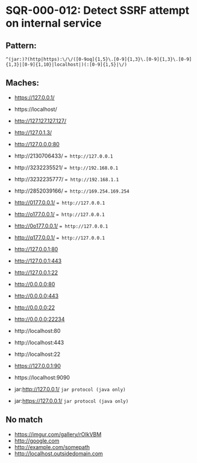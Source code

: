 
# SQR-000-012: Detect SSRF attempt on internal service

## Pattern:

```
^(jar:)?(http|https):\/\/([0-9oq]{1,5}\.[0-9]{1,3}\.[0-9]{1,3}\.[0-9]{1,3}|[0-9]{1,10}|localhost|)(:[0-9]{1,5}|\/)
```

## Maches:

* https://127.0.0.1/
* https://localhost/

* http://127.127.127.127/
* http://127.0.1.3/
* http://127.0.0.0:80


* http://2130706433/ `= http://127.0.0.1`
* http://3232235521/ `= http://192.168.0.1`
* http://3232235777/ `= http://192.168.1.1`
* http://2852039166/  `= http://169.254.169.254`


* http://0177.0.0.1/ `= http://127.0.0.1`
* http://o177.0.0.1/ `= http://127.0.0.1`
* http://0o177.0.0.1/ `= http://127.0.0.1`
* http://q177.0.0.1/ `= http://127.0.0.1`

* http://127.0.0.1:80
* http://127.0.0.1:443
* http://127.0.0.1:22
* http://0.0.0.0:80
* http://0.0.0.0:443
* http://0.0.0.0:22
* http://0.0.0.0:22234

* http://localhost:80
* http://localhost:443
* http://localhost:22


* https://127.0.0.1:90
* https://localhost:9090

* jar:http://127.0.0.1/ `jar protocol (java only)`
* jar:https://127.0.0.1/ `jar protocol (java only)`

## No match

* https://imgur.com/gallery/rOIkVBM
* http://google.com
* http://example.com/somepath
* http://localhost.outsidedomain.com
